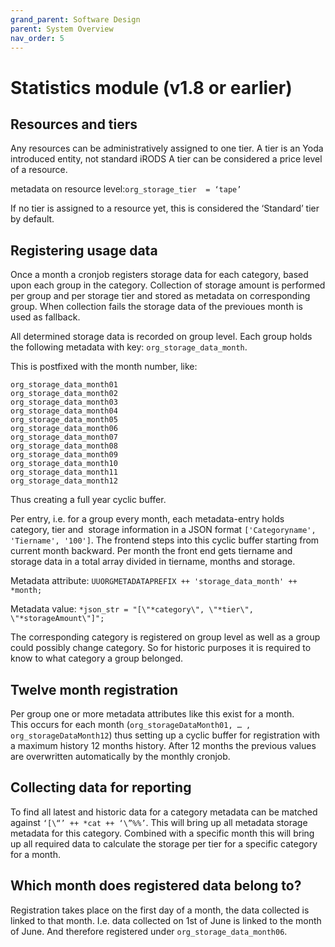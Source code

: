 ```yaml
---
grand_parent: Software Design
parent: System Overview
nav_order: 5
---
```

# Statistics module (v1.8 or earlier)

## Resources and tiers
Any resources can be administratively assigned to one tier.
A tier is an Yoda introduced entity, not standard iRODS
A tier can be considered a price level of a resource.

metadata on resource level:`org_storage_tier  = ‘tape’`

If no tier is assigned to a resource yet, this is considered the ‘Standard’ tier by default.

## Registering usage data
Once a month a cronjob registers storage data for each category, based upon each group in the category.
Collection of storage amount is performed per group and per storage tier and stored as metadata on corresponding group.
When collection fails the storage data of the previoues month is used as fallback.

All determined storage data is recorded on group level.
Each group holds the following metadata with key: `org_storage_data_month`.

This is postfixed with the month number, like:
```
org_storage_data_month01
org_storage_data_month02
org_storage_data_month03
org_storage_data_month04
org_storage_data_month05
org_storage_data_month06
org_storage_data_month07
org_storage_data_month08
org_storage_data_month09
org_storage_data_month10
org_storage_data_month11
org_storage_data_month12
```
Thus creating a full year cyclic buffer.

Per entry, i.e. for a group every month, each metadata-entry holds category, tier and  storage information in a JSON format ``['Categoryname', 'Tiername', '100']``.
The frontend steps into this cyclic buffer starting from current month backward.
Per month the front end gets tiername and storage data in a total array divided in
tiername, months and storage.

Metadata attribute:
`UUORGMETADATAPREFIX ++ 'storage_data_month' ++ *month;`

Metadata value:
`*json_str = "[\"*category\", \"*tier\", \"*storageAmount\"]";`

The corresponding category is registered on group level as well as a group could possibly change category. So for historic purposes it is required to know to what category a group belonged.

## Twelve month registration
Per group one or more metadata attributes like this exist for a month.  
This occurs for each month (`org_storageDataMonth01, … , org_storageDataMonth12`) thus setting up a cyclic buffer for registration with a maximum history  12 months history.
After 12 months the previous values are overwritten automatically by the monthly cronjob.

## Collecting data for reporting
To find all latest and historic data for a category metadata can be matched against `‘[\“’ ++ *cat ++ ‘\”%%’`.
This will bring up all metadata storage metadata for this category. Combined with a specific month this will bring up all required data to calculate  the storage per tier for a specific category for a month.

## Which month does registered data belong to?
Registration takes place on the first day of a month, the data collected is linked to that month.
I.e. data collected on 1st of June is linked to the month of June. And therefore registered under `org_storage_data_month06`.
